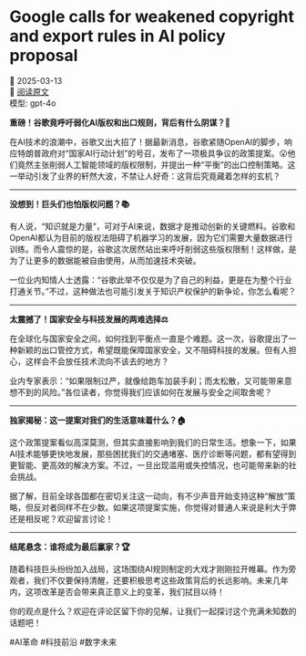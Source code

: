 # Google calls for weakened copyright and export rules in AI policy proposal

📅 2025-03-13  
🔗 [阅读原文](https://techcrunch.com/2025/03/13/google-calls-for-weakened-copyright-and-export-rules-in-ai-policy-proposal/)  
模型: gpt-4o

**重磅！谷歌竟呼吁弱化AI版权和出口规则，背后有什么阴谋？🤔**

在AI技术的浪潮中，谷歌又出大招了！据最新消息，谷歌紧随OpenAI的脚步，响应特朗普政府对“国家AI行动计划”的号召，发布了一项极具争议的政策提案。😮他们竟然主张削弱人工智能领域的版权限制，并提出一种“平衡”的出口控制策略。这一举动引发了业界的轩然大波，不禁让人好奇：这背后究竟藏着怎样的玄机？

---

**没想到！巨头们也怕版权问题？📚**

有人说，“知识就是力量”，可对于AI来说，数据才是推动创新的关键燃料。谷歌和OpenAI都认为目前的版权法阻碍了机器学习的发展，因为它们需要大量数据进行训练。而令人震惊的是，谷歌这次居然站出来呼吁削弱这些版权限制！这样做，是为了让更多的数据能被自由使用，从而加速技术突破。

一位业内知情人士透露：“谷歌此举不仅仅是为了自己的利益，更是在为整个行业打通关节。”不过，这种做法也可能引发关于知识产权保护的新争论，你怎么看呢？

---

**太震撼了！国家安全与科技发展的两难选择⚖️**

在全球化与国家安全之间，如何找到平衡点一直是个难题。这一次，谷歌提出了一种新颖的出口管控方式，希望既能保障国家安全，又不阻碍科技的发展。但有人担心，这样会不会放任技术流向不该去的地方？

业内专家表示：“如果限制过严，就像给跑车加装手刹；而太松散，又可能带来意想不到的风险。”各位读者，你觉得我们应该如何在发展与安全之间取舍呢？

---

**独家揭秘：这一提案对我们的生活意味着什么？🏠**

这个政策提案看似高深莫测，但其实直接影响到我们的日常生活。想象一下，如果AI技术能够更快地发展，那些困扰我们的交通堵塞、医疗诊断等问题，都有望得到更智能、更高效的解决方案。不过，一旦出现滥用或失控情况，也可能带来新的社会挑战。

据了解，目前全球各国都在密切关注这一动向，有不少声音开始支持这种“解放”策略，但反对者同样不在少数。如果这项提案实施，你觉得对普通人来说是利大于弊还是相反呢？欢迎留言讨论！

---

**结尾悬念：谁将成为最后赢家？🏆**

随着科技巨头纷纷加入战局，这场围绕AI规则制定的大戏才刚刚拉开帷幕。作为旁观者，我们不仅要保持清醒，还要积极思考这些政策背后的长远影响。未来几年内，这项改革是否会带来真正意义上的变革，我们拭目以待！

你的观点是什么？欢迎在评论区留下你的见解，让我们一起探讨这个充满未知数的话题吧！

#AI革命 #科技前沿 #数字未来
